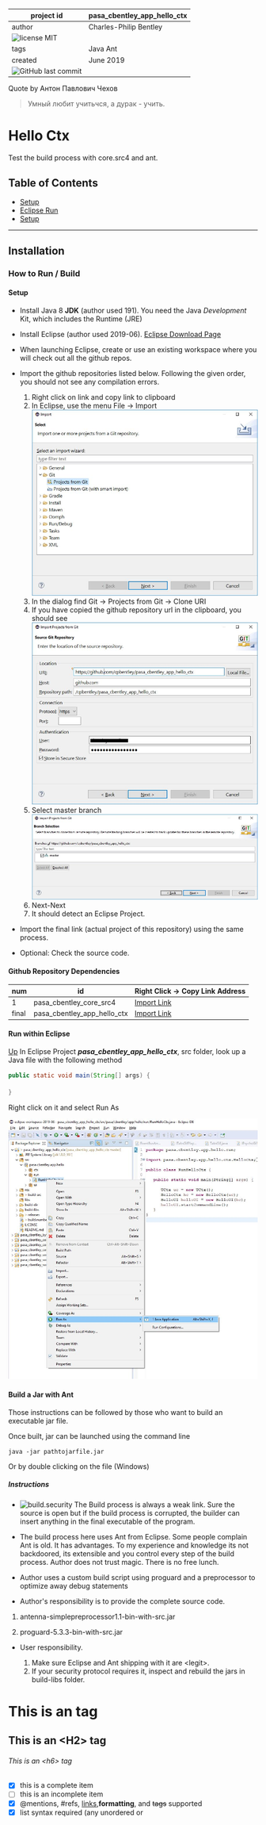 

project id | pasa_cbentley_app_hello_ctx
------------ | -------------
author | Charles-Philip Bentley
 | ![license MIT](https://img.shields.io/badge/license-MIT-yellowgreen.svg?style=plastic)
tags | Java Ant
created | June 2019
 | ![GitHub last commit](https://img.shields.io/github/last-commit/cpbentley/pasa_cbentley_app_hello_ctx.svg?style=plastic)

Quote by Антон Павлович Чехов
> Умный любит учитьчся, а дурак - учить.

# Hello Ctx

Test the build process with core.src4 and ant.

## Table of Contents
  * [Setup](#installation)
  * [Eclipse Run](#run-within-eclipse)
  * [Setup](#setup)

***

## Installation

### How to Run / Build

[//]: # (This may be the most platform independent comment)

#### Setup <a name="setup"></a>

* Install Java 8 **JDK** (author used 191). You need the Java _Development_ Kit, which includes the Runtime (JRE)
* Install Eclipse (author used 2019-06). [Eclipse Download Page](https://github.com/upstage/ "Visit Upstage!")
* When launching Eclipse, create or use an existing workspace where you will check out all the github repos.

* Import the github repositories listed below. Following the given order, you should not see any compilation errors.

  1. Right click on link and copy link to clipboard
  2. In Eclipse, use the menu File -> Import
  ![eclipse_run_as.jpg](/res/tutorial/eclipse_import_git.jpg)
  3. In the dialog find Git -> Projects from Git -> Clone URI
  4. If you have copied the github repository url in the clipboard, you should see
    ![eclipse_run_as.jpg](/res/tutorial/eclipse_git_cloneuri.jpg)
  5. Select master branch
   ![eclipse_run_as.jpg](/res/tutorial/eclipse_git_branch_small.jpg)
  6. Next-Next
  7. It should detect an Eclipse Project.

* Import the final link (actual project of this repository) using the same process.
* Optional: Check the source code.

#### Github Repository Dependencies

num | id | Right Click -> Copy Link Address
----| -- | -------------
1 | pasa_cbentley_core_src4 | [Import Link](https://github.com/cpbentley/pasa_cbentley_core_src4)
final | pasa_cbentley_app_hello_ctx | [Import Link](https://github.com/cpbentley/pasa_cbentley_app_hello_ctx)


#### Run within Eclipse
[Up](#table-of-contents)
In Eclipse Project **_pasa_cbentley_app_hello_ctx_**, src folder, look up a Java file with the following method

```java
public static void main(String[] args) {

}
```

Right click on it and select Run As

![eclipse_run_as.jpg](/res/tutorial/eclipse_run_as.jpg "Optional title")

 #### Build a Jar with Ant

Those instructions can be followed by those who want to build an executable jar file.

Once built, jar can be launched using the command line
```
java -jar pathtojarfile.jar
```
Or by double clicking on the file (Windows)

##### Instructions

* ![build.security](https://img.shields.io/badge/build-security-red.svg) The Build process is always a weak link. Sure the source is open but if the build process is corrupted, the builder can insert anything in the final executable of the program.

* The build process here uses Ant from Eclipse. Some people complain Ant is old. It has advantages. To my experience and knowledge its not backdoored, its extensible and you control every step of the build process. Author does not trust magic. There is no free lunch.

* Author uses a custom build script using proguard and a preprocessor to optimize away debug statements

*  Author's responsibility is to provide the complete source code.

  1. antenna-simplepreprocessor1.1-bin-with-src.jar

  2. proguard-5.3.3-bin-with-src.jar


* User responsibility.

    1. Make sure Eclipse and Ant shipping with it are \<legit\>.
    2. If your security protocol requires it, inspect and rebuild the jars in build-libs folder.

# This is an  tag
## This is an \<H2\> tag
###### This is an \<h6\> tag

- [x] this is a complete item
- [ ] this is an incomplete item
- [x] @mentions, #refs, [links](),**formatting**, and <del>tags</del> supported
- [x] list syntax required (any unordered or
